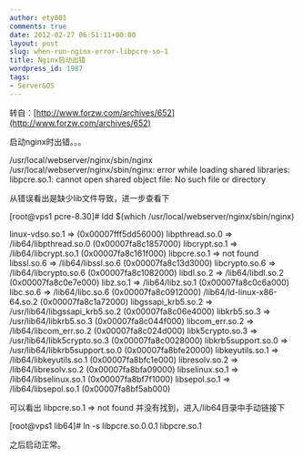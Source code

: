 ```yaml
---
author: ety001
comments: true
date: 2012-02-27 06:51:11+00:00
layout: post
slug: when-run-nginx-error-libpcre-so-1
title: Nginx启动出错
wordpress_id: 1987
tags:
- Server&OS
---
```


转自：[http://www.forzw.com/archives/652](http://www.forzw.com/archives/652)


启动nginx时出错。。。

/usr/local/webserver/nginx/sbin/nginx
/usr/local/webserver/nginx/sbin/nginx: error while loading shared libraries: libpcre.so.1: cannot open shared object file: No such file or directory

从错误看出是缺少lib文件导致，进一步查看下


[root@vps1 pcre-8.30]# ldd $(which /usr/local/webserver/nginx/sbin/nginx)

linux-vdso.so.1 => (0x00007fff5dd56000)
libpthread.so.0 => /lib64/libpthread.so.0 (0x00007fa8c1857000)
libcrypt.so.1 => /lib64/libcrypt.so.1 (0x00007fa8c161f000)
libpcre.so.1 => not found
libssl.so.6 => /lib64/libssl.so.6 (0x00007fa8c13d3000)
libcrypto.so.6 => /lib64/libcrypto.so.6 (0x00007fa8c1082000)
libdl.so.2 => /lib64/libdl.so.2 (0x00007fa8c0e7e000)
libz.so.1 => /lib64/libz.so.1 (0x00007fa8c0c6a000)
libc.so.6 => /lib64/libc.so.6 (0x00007fa8c0912000)
/lib64/ld-linux-x86-64.so.2 (0x00007fa8c1a72000)
libgssapi_krb5.so.2 => /usr/lib64/libgssapi_krb5.so.2 (0x00007fa8c06e4000)
libkrb5.so.3 => /usr/lib64/libkrb5.so.3 (0x00007fa8c044f000)
libcom_err.so.2 => /lib64/libcom_err.so.2 (0x00007fa8c024d000)
libk5crypto.so.3 => /usr/lib64/libk5crypto.so.3 (0x00007fa8c0028000)
libkrb5support.so.0 => /usr/lib64/libkrb5support.so.0 (0x00007fa8bfe20000)
libkeyutils.so.1 => /lib64/libkeyutils.so.1 (0x00007fa8bfc1e000)
libresolv.so.2 => /lib64/libresolv.so.2 (0x00007fa8bfa09000)
libselinux.so.1 => /lib64/libselinux.so.1 (0x00007fa8bf7f1000)
libsepol.so.1 => /lib64/libsepol.so.1 (0x00007fa8bf5ab000)

可以看出 libpcre.so.1 => not found 并没有找到，进入/lib64目录中手动链接下

[root@vps1 lib64]# ln -s libpcre.so.0.0.1 libpcre.so.1


之后启动正常。
